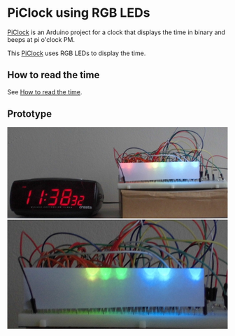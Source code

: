 # PiClock using RGB LEDs

[PiClock](README.md) is an Arduino project for a clock that displays the time in binary and beeps at pi o'clock PM.

This [PiClock](README.md) uses RGB LEDs to display the time.

## How to read the time

See [How to read the time](HowToReadTheTime.md).

## Prototype

![Pi Clock Prototype 1](RgbLeds/PiClockRgbLedsPrototype.jpg)
![Pi Clock Prototype 2](RgbLeds/PiClockRgbLedsPrototypeCloseUp.jpg)
